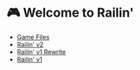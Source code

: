 # 🎮 Welcome to Railin'

- [Game Files](https://github.com/RailinGames/files)
- [Railin' v2](https://railingames.github.io/)
- [Railin' v1 Rewrite](https://railingames.github.io/v1-Rewrite/)
- [Railin' v1](https://github.com/RailinGames/v1)
